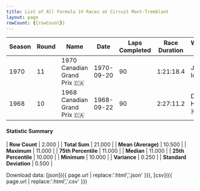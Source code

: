 ```yaml
---
title: List of All Formula 1® Races at Circuit Mont-Tremblant
layout: page
rowCount: {{rowCount}}
---
```


| Season | Round | Name | Date | Laps Completed | Race Duration | Winning Driver | Winning Constructor |
|--|--|--|--|--|--|--|--|
| 1970 | 11 | 1970 Canadian Grand Prix 🇨🇦 | 1970-09-20 | 90 | 1:21:18.4 | Jacky Ickx 🇧🇪 | Ferrari 🇮🇹 |
| 1968 | 10 | 1968 Canadian Grand Prix 🇨🇦 | 1968-09-22 | 90 | 2:27:11.2 | Denny Hulme 🇳🇿 | McLaren-Ford 🇬🇧 |

#### Statistic Summary

| **Row Count** | 2.000 |
| **Total Sum** | 21.000 |
| **Mean (Average)** | 10.500 |
| **Maximum** | 11.000 |
| **75th Percentile** | 11.000 |
| **Median** | 11.000 |
| **25th Percentile** | 10.000 |
| **Minimum** | 10.000 |
| **Variance** | 0.250 |
| **Standard Deviation** | 0.500 |

Download data: [json]({{ page.url | replace:'.html','.json' }}), [csv]({{ page.url | replace:'.html','.csv' }})
